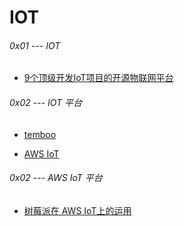 # IOT

###### 0x01 --- IOT

* [9个顶级开发IoT项目的开源物联网平台](http://www.snailto.com/2018/06/19/1414.html)


###### 0x02 --- IOT 平台

* [temboo](https://temboo.com/library/Library/Amazon/CloudDrive/)

* [AWS IoT]()

###### 0x02 --- AWS IoT 平台

* [树莓派在 AWS IoT上的运用](https://www.cnblogs.com/sammyliu/category/1273288.html)
